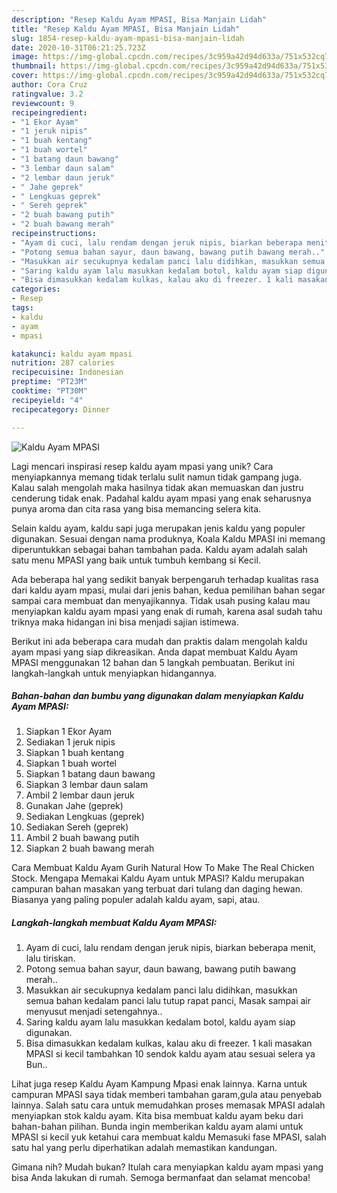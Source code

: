 ```yaml
---
description: "Resep Kaldu Ayam MPASI, Bisa Manjain Lidah"
title: "Resep Kaldu Ayam MPASI, Bisa Manjain Lidah"
slug: 1854-resep-kaldu-ayam-mpasi-bisa-manjain-lidah
date: 2020-10-31T06:21:25.723Z
image: https://img-global.cpcdn.com/recipes/3c959a42d94d633a/751x532cq70/kaldu-ayam-mpasi-foto-resep-utama.jpg
thumbnail: https://img-global.cpcdn.com/recipes/3c959a42d94d633a/751x532cq70/kaldu-ayam-mpasi-foto-resep-utama.jpg
cover: https://img-global.cpcdn.com/recipes/3c959a42d94d633a/751x532cq70/kaldu-ayam-mpasi-foto-resep-utama.jpg
author: Cora Cruz
ratingvalue: 3.2
reviewcount: 9
recipeingredient:
- "1 Ekor Ayam"
- "1 jeruk nipis"
- "1 buah kentang"
- "1 buah wortel"
- "1 batang daun bawang"
- "3 lembar daun salam"
- "2 lembar daun jeruk"
- " Jahe geprek"
- " Lengkuas geprek"
- " Sereh geprek"
- "2 buah bawang putih"
- "2 buah bawang merah"
recipeinstructions:
- "Ayam di cuci, lalu rendam dengan jeruk nipis, biarkan beberapa menit, lalu tiriskan."
- "Potong semua bahan sayur, daun bawang, bawang putih bawang merah.."
- "Masukkan air secukupnya kedalam panci lalu didihkan, masukkan semua bahan kedalam panci lalu tutup rapat panci, Masak sampai air menyusut menjadi setengahnya.."
- "Saring kaldu ayam lalu masukkan kedalam botol, kaldu ayam siap digunakan."
- "Bisa dimasukkan kedalam kulkas, kalau aku di freezer. 1 kali masakan MPASI si kecil tambahkan 10 sendok kaldu ayam atau sesuai selera ya Bun.."
categories:
- Resep
tags:
- kaldu
- ayam
- mpasi

katakunci: kaldu ayam mpasi 
nutrition: 287 calories
recipecuisine: Indonesian
preptime: "PT23M"
cooktime: "PT30M"
recipeyield: "4"
recipecategory: Dinner

---
```



![Kaldu Ayam MPASI](https://img-global.cpcdn.com/recipes/3c959a42d94d633a/751x532cq70/kaldu-ayam-mpasi-foto-resep-utama.jpg)

Lagi mencari inspirasi resep kaldu ayam mpasi yang unik? Cara menyiapkannya memang tidak terlalu sulit namun tidak gampang juga. Kalau salah mengolah maka hasilnya tidak akan memuaskan dan justru cenderung tidak enak. Padahal kaldu ayam mpasi yang enak seharusnya punya aroma dan cita rasa yang bisa memancing selera kita.

Selain kaldu ayam, kaldu sapi juga merupakan jenis kaldu yang populer digunakan. Sesuai dengan nama produknya, Koala Kaldu MPASI ini memang diperuntukkan sebagai bahan tambahan pada. Kaldu ayam adalah salah satu menu MPASI yang baik untuk tumbuh kembang si Kecil.

Ada beberapa hal yang sedikit banyak berpengaruh terhadap kualitas rasa dari kaldu ayam mpasi, mulai dari jenis bahan, kedua pemilihan bahan segar sampai cara membuat dan menyajikannya. Tidak usah pusing kalau mau menyiapkan kaldu ayam mpasi yang enak di rumah, karena asal sudah tahu triknya maka hidangan ini bisa menjadi sajian istimewa.


Berikut ini ada beberapa cara mudah dan praktis dalam mengolah kaldu ayam mpasi yang siap dikreasikan. Anda dapat membuat Kaldu Ayam MPASI menggunakan 12 bahan dan 5 langkah pembuatan. Berikut ini langkah-langkah untuk menyiapkan hidangannya.

<!--inarticleads1-->

##### Bahan-bahan dan bumbu yang digunakan dalam menyiapkan Kaldu Ayam MPASI:

1. Siapkan 1 Ekor Ayam
1. Sediakan 1 jeruk nipis
1. Siapkan 1 buah kentang
1. Siapkan 1 buah wortel
1. Siapkan 1 batang daun bawang
1. Siapkan 3 lembar daun salam
1. Ambil 2 lembar daun jeruk
1. Gunakan  Jahe (geprek)
1. Sediakan  Lengkuas (geprek)
1. Sediakan  Sereh (geprek)
1. Ambil 2 buah bawang putih
1. Siapkan 2 buah bawang merah


Cara Membuat Kaldu Ayam Gurih Natural How To Make The Real Chicken Stock. Mengapa Memakai Kaldu Ayam untuk MPASI? Kaldu merupakan campuran bahan masakan yang terbuat dari tulang dan daging hewan. Biasanya yang paling populer adalah kaldu ayam, sapi, atau. 

<!--inarticleads2-->

##### Langkah-langkah membuat Kaldu Ayam MPASI:

1. Ayam di cuci, lalu rendam dengan jeruk nipis, biarkan beberapa menit, lalu tiriskan.
1. Potong semua bahan sayur, daun bawang, bawang putih bawang merah..
1. Masukkan air secukupnya kedalam panci lalu didihkan, masukkan semua bahan kedalam panci lalu tutup rapat panci, Masak sampai air menyusut menjadi setengahnya..
1. Saring kaldu ayam lalu masukkan kedalam botol, kaldu ayam siap digunakan.
1. Bisa dimasukkan kedalam kulkas, kalau aku di freezer. 1 kali masakan MPASI si kecil tambahkan 10 sendok kaldu ayam atau sesuai selera ya Bun..


Lihat juga resep Kaldu Ayam Kampung Mpasi enak lainnya. Karna untuk campuran MPASI saya tidak memberi tambahan garam,gula atau penyebab lainnya. Salah satu cara untuk memudahkan proses memasak MPASI adalah menyiapkan stok kaldu ayam. Kita bisa membuat kaldu ayam beku dari bahan-bahan pilihan. Bunda ingin memberikan kaldu ayam alami untuk MPASI si kecil yuk ketahui cara membuat kaldu Memasuki fase MPASI, salah satu hal yang perlu diperhatikan adalah memastikan kandungan. 

Gimana nih? Mudah bukan? Itulah cara menyiapkan kaldu ayam mpasi yang bisa Anda lakukan di rumah. Semoga bermanfaat dan selamat mencoba!

